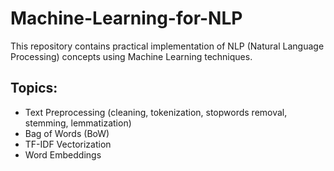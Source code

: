 # Machine-Learning-for-NLP
This repository contains practical implementation of NLP (Natural Language Processing) concepts using Machine Learning techniques.
## Topics:
- Text Preprocessing (cleaning, tokenization, stopwords removal, stemming, lemmatization)
- Bag of Words (BoW)
- TF-IDF Vectorization
- Word Embeddings



